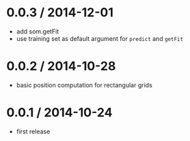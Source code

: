 0.0.3 / 2014-12-01
==================

* add som.getFit
* use training set as default argument for `predict` and `getFit`

0.0.2 / 2014-10-28
==================

* basic position computation for rectangular grids

0.0.1 / 2014-10-24
==================

* first release